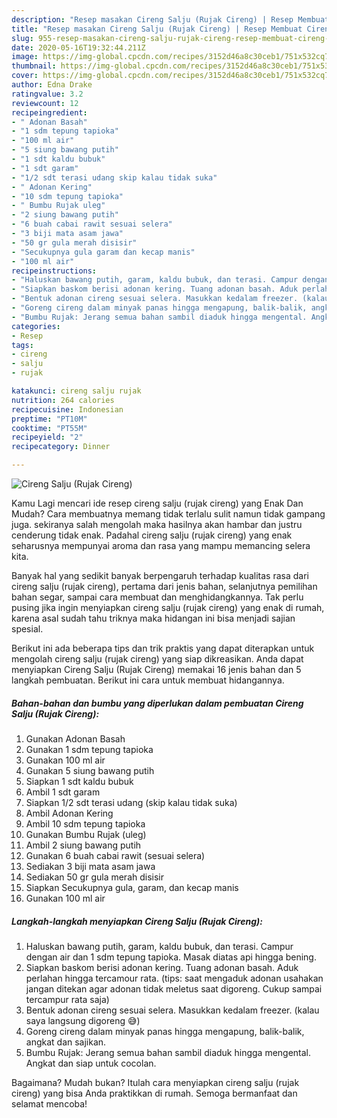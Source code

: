 ```yaml
---
description: "Resep masakan Cireng Salju (Rujak Cireng) | Resep Membuat Cireng Salju (Rujak Cireng) Yang Lezat"
title: "Resep masakan Cireng Salju (Rujak Cireng) | Resep Membuat Cireng Salju (Rujak Cireng) Yang Lezat"
slug: 955-resep-masakan-cireng-salju-rujak-cireng-resep-membuat-cireng-salju-rujak-cireng-yang-lezat
date: 2020-05-16T19:32:44.211Z
image: https://img-global.cpcdn.com/recipes/3152d46a8c30ceb1/751x532cq70/cireng-salju-rujak-cireng-foto-resep-utama.jpg
thumbnail: https://img-global.cpcdn.com/recipes/3152d46a8c30ceb1/751x532cq70/cireng-salju-rujak-cireng-foto-resep-utama.jpg
cover: https://img-global.cpcdn.com/recipes/3152d46a8c30ceb1/751x532cq70/cireng-salju-rujak-cireng-foto-resep-utama.jpg
author: Edna Drake
ratingvalue: 3.2
reviewcount: 12
recipeingredient:
- " Adonan Basah"
- "1 sdm tepung tapioka"
- "100 ml air"
- "5 siung bawang putih"
- "1 sdt kaldu bubuk"
- "1 sdt garam"
- "1/2 sdt terasi udang skip kalau tidak suka"
- " Adonan Kering"
- "10 sdm tepung tapioka"
- " Bumbu Rujak uleg"
- "2 siung bawang putih"
- "6 buah cabai rawit sesuai selera"
- "3 biji mata asam jawa"
- "50 gr gula merah disisir"
- "Secukupnya gula garam dan kecap manis"
- "100 ml air"
recipeinstructions:
- "Haluskan bawang putih, garam, kaldu bubuk, dan terasi. Campur dengan air dan 1 sdm tepung tapioka. Masak diatas api hingga bening."
- "Siapkan baskom berisi adonan kering. Tuang adonan basah. Aduk perlahan hingga tercamour rata. (tips: saat mengaduk adonan usahakan jangan ditekan agar adonan tidak meletus saat digoreng. Cukup sampai tercampur rata saja)"
- "Bentuk adonan cireng sesuai selera. Masukkan kedalam freezer. (kalau saya langsung digoreng 😅)"
- "Goreng cireng dalam minyak panas hingga mengapung, balik-balik, angkat dan sajikan."
- "Bumbu Rujak: Jerang semua bahan sambil diaduk hingga mengental. Angkat dan siap untuk cocolan."
categories:
- Resep
tags:
- cireng
- salju
- rujak

katakunci: cireng salju rujak 
nutrition: 264 calories
recipecuisine: Indonesian
preptime: "PT10M"
cooktime: "PT55M"
recipeyield: "2"
recipecategory: Dinner

---
```



![Cireng Salju (Rujak Cireng)](https://img-global.cpcdn.com/recipes/3152d46a8c30ceb1/751x532cq70/cireng-salju-rujak-cireng-foto-resep-utama.jpg)

Kamu Lagi mencari ide resep cireng salju (rujak cireng) yang Enak Dan Mudah? Cara membuatnya memang tidak terlalu sulit namun tidak gampang juga. sekiranya salah mengolah maka hasilnya akan hambar dan justru cenderung tidak enak. Padahal cireng salju (rujak cireng) yang enak seharusnya mempunyai aroma dan rasa yang mampu memancing selera kita.

Banyak hal yang sedikit banyak berpengaruh terhadap kualitas rasa dari cireng salju (rujak cireng), pertama dari jenis bahan, selanjutnya pemilihan bahan segar, sampai cara membuat dan menghidangkannya. Tak perlu pusing jika ingin menyiapkan cireng salju (rujak cireng) yang enak di rumah, karena asal sudah tahu triknya maka hidangan ini bisa menjadi sajian spesial.




Berikut ini ada beberapa tips dan trik praktis yang dapat diterapkan untuk mengolah cireng salju (rujak cireng) yang siap dikreasikan. Anda dapat menyiapkan Cireng Salju (Rujak Cireng) memakai 16 jenis bahan dan 5 langkah pembuatan. Berikut ini cara untuk membuat hidangannya.

<!--inarticleads1-->

##### Bahan-bahan dan bumbu yang diperlukan dalam pembuatan Cireng Salju (Rujak Cireng):

1. Gunakan  Adonan Basah
1. Gunakan 1 sdm tepung tapioka
1. Gunakan 100 ml air
1. Gunakan 5 siung bawang putih
1. Siapkan 1 sdt kaldu bubuk
1. Ambil 1 sdt garam
1. Siapkan 1/2 sdt terasi udang (skip kalau tidak suka)
1. Ambil  Adonan Kering
1. Ambil 10 sdm tepung tapioka
1. Gunakan  Bumbu Rujak (uleg)
1. Ambil 2 siung bawang putih
1. Gunakan 6 buah cabai rawit (sesuai selera)
1. Sediakan 3 biji mata asam jawa
1. Sediakan 50 gr gula merah disisir
1. Siapkan Secukupnya gula, garam, dan kecap manis
1. Gunakan 100 ml air




<!--inarticleads2-->

##### Langkah-langkah menyiapkan Cireng Salju (Rujak Cireng):

1. Haluskan bawang putih, garam, kaldu bubuk, dan terasi. Campur dengan air dan 1 sdm tepung tapioka. Masak diatas api hingga bening.
1. Siapkan baskom berisi adonan kering. Tuang adonan basah. Aduk perlahan hingga tercamour rata. (tips: saat mengaduk adonan usahakan jangan ditekan agar adonan tidak meletus saat digoreng. Cukup sampai tercampur rata saja)
1. Bentuk adonan cireng sesuai selera. Masukkan kedalam freezer. (kalau saya langsung digoreng 😅)
1. Goreng cireng dalam minyak panas hingga mengapung, balik-balik, angkat dan sajikan.
1. Bumbu Rujak: Jerang semua bahan sambil diaduk hingga mengental. Angkat dan siap untuk cocolan.




Bagaimana? Mudah bukan? Itulah cara menyiapkan cireng salju (rujak cireng) yang bisa Anda praktikkan di rumah. Semoga bermanfaat dan selamat mencoba!

